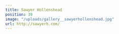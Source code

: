 ```yaml
---
title: Sawyer Hollenshead
position: 39
image: "/uploads/gallery__sawyerhollenshead.jpg"
url: http://sawyerh.com/
---
```


